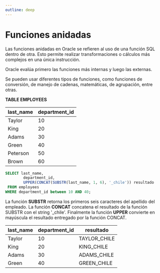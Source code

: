 ```yaml
---
outline: deep
---
```


# Funciones anidadas

Las funciones anidadas en Oracle se refieren al uso de una función SQL dentro de otra. Esto permite realizar transformaciones o cálculos más complejos en una única instrucción.

Oracle evalúa primero las funciones más internas y luego las externas.

Se pueden usar diferentes tipos de funciones, como funciones de conversión, de manejo de cadenas, matemáticas, de agrupación, entre otras.

**TABLE EMPLOYEES**

| last_name  | department_id |
|------------|---------------|
| Taylor     | 10            |
| King       | 20            |
| Adams      | 30            |
| Green      | 40            |
| Peterson   | 50            |
| Brown      | 60            |


```sql
SELECT last_name,
        department_id, 
        UPPER(CONCAT(SUBSTR(last_name, 1, 6), '_chile')) resultado
 FROM employees
WHERE department_id between 10 AND 40;
```

La función **SUBSTR** retorna los primeros seis caracteres del apellido del empleado. La  función **CONCAT** concatena el resultado de la función SUBSTR con el string '_chile'. Finalmente  la función **UPPER** convierte en mayúscula el resultado entregado por la función CONCAT.

| last_name | department_id | resultado     |
|-----------|---------------|---------------|
| Taylor    | 10            | TAYLOR_CHILE  |
| King      | 20            | KING_CHILE    |
| Adams     | 30            | ADAMS_CHILE   |
| Green     | 40            | GREEN_CHILE   |
